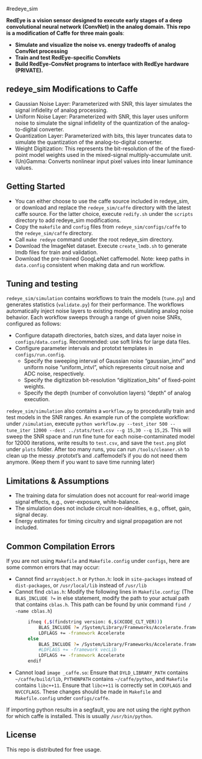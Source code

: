 #redeye_sim

**RedEye is a vision sensor designed to execute early stages of a deep convolutional neural network (ConvNet) in the analog domain. This repo is a modification of Caffe for three main goals**:
- **Simulate and visualize the noise vs. energy tradeoffs of analog ConvNet processing**
- **Train and test RedEye-specific ConvNets**
- **Build RedEye-ConvNet programs to interface with RedEye hardware (PRIVATE).**

## redeye_sim Modifications to Caffe
- Gaussian Noise Layer: Parameterized with SNR, this layer simulates the signal infidelity of analog processing. 
- Uniform Noise Layer: Parameterized with SNR, this layer uses uniform noise to simulate the signal infidelity of the quantization of the analog-to-digital converter.
- Quantization Layer: Parameterized with bits, this layer truncates data to simulate the quantization of the analog-to-digital converter.
- Weight Digitization: This represents the bit-resolution of the of the fixed-point model weights used in the mixed-signal multiply-accumulate unit.
- (Un)Gamma: Converts nonlinear input pixel values into linear luminance values. 

## Getting Started
- You can either choose to use the caffe source included in redeye_sim, or download and replace the `redeye_sim/caffe` directory with the latest caffe source. For the latter choice, execute `redify.sh` under the `scripts` directory to add redeye_sim modifications. 
- Copy the `makefile` and `config` files from `redeye_sim/configs/caffe` to the `redeye_sim/caffe` directory.
- Call ```make redeye``` command under the root redeye_sim directory.
- Download the ImageNet dataset. Execute `create_lmdb.sh` to generate lmdb files for train and validation.
- Download the pre-trained GoogLeNet caffemodel. Note: keep paths in `data.config` consistent when making data and run workflow.

## Tuning and testing
`redeye_sim/simulation` contains workflows to train the models (`tune.py`) and generates statistics (`validate.py`) for their performance. The workflows automatically inject noise layers to existing models, simulating analog noise behavior. Each workflow sweeps through a range of given noise SNRs, configured as follows:
- Configure datapath directories, batch sizes, and data layer noise in `configs/data.config`. Recommended: use soft links for large data files.
- Configure parameter intervals and prototxt templates in `configs/run.config`. 
  * Specify the sweeping interval of Gaussian noise “gaussian_intvl” and uniform noise “uniform_intvl”, which represents circuit noise and ADC noise, respectively. 
  * Specify the digitization bit-resolution “digitization_bits” of fixed-point weights.
  * Specify the depth (number of convolution layers)  “depth” of analog execution.

`redeye_sim/simulation` also contains a `workflow.py` to procedurally train and test models in the SNR ranges. An example run of the complete workflow: under `/simulation`, execute ```python workflow.py --test_iter 500 --tune_iter 12000 --dest ../stats/test.csv --g 15,30 --q 15,25```. This will sweep the SNR space and run fine tune for each noise-contaminated model for 12000 iterations, write results to `test.csv`, and save the `test.png` plot under `plots` folder. 
After too many runs, you can run `/tools/cleaner.sh` to clean up the messy .prototxt’s and .caffemodel’s if you do not need them anymore. (Keep them if you want to save time running later)

## Limitations & Assumptions
- The training data for simulation does not account for real-world image signal effects, e.g., over-exposure, white-balance.
- The simulation does not include circuit non-idealities, e.g., offset, gain, signal decay.
- Energy estimates for timing circuitry and signal propagation are not included.

## Common Compilation Errors
If you are not using `Makefile` and `Makefile.config` under `configs`, here are some common errors that may occur:
- Cannot find `arrayobject.h` or `Python.h`: look in `site-packages` instead of `dist-packages`, or `/usr/local/lib` instead of `/usr/lib`
- Cannot find `cblas.h`:
Modify the following lines in `Makefile.config`:
(The `BLAS_INCLUDE ?=` in else statement, modify the path to your actual path that contains `cblas.h`. This path can be found by unix command ```find / -name cblas.h```)

``` BASH
		ifneq (,$(findstring version: 6,$(XCODE_CLT_VER)))
			BLAS_INCLUDE ?= /System/Library/Frameworks/Accelerate.framework/Versions/Current/Frameworks/vecLib.framework/Headers/
			LDFLAGS += -framework Accelerate
		else
			BLAS_INCLUDE ?= /System/Library/Frameworks/Accelerate.framework/Versions/A/Frameworks/vecLib.framework/Versions/A/Headers/
			#LDFLAGS += -framework vecLib
			LDFLAGS += -framework Accelerate
		endif
```
- Cannot load `image _caffe.so`:
Ensure that `DYLD_LIBRARY_PATH` contains `~/caffe/build/lib`, `PYTHONPATH` contains `~/caffe/python`, and `Makefile` contains `libc++11`. Ensure that `libc++11` is correctly set in `CXXFLAGS` and `NVCCFLAGS`. These changes should be made in `Makefile` and `Makefile.config` under `configs/caffe`.

If importing python results in a segfault, you are not using the right python for which caffe is installed. This is usually `/usr/bin/python`.

## License
This repo is distributed for free usage.


